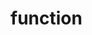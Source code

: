 # function

<!-- 
func test (a int, b string) (c int, d string) {

    body 
    return c,d
} -->


